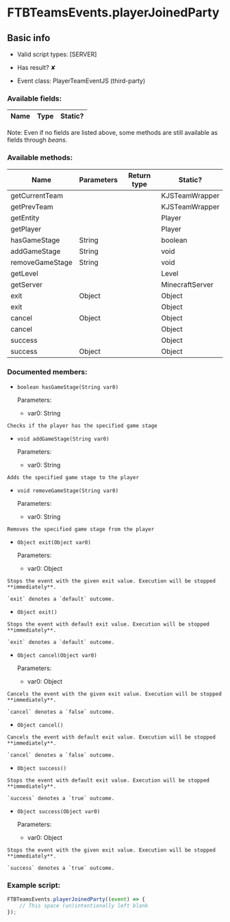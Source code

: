 # FTBTeamsEvents.playerJoinedParty

## Basic info

- Valid script types: [SERVER]

- Has result? ✘

- Event class: PlayerTeamEventJS (third-party)

### Available fields:

| Name | Type | Static? |
| ---- | ---- | ------- |

Note: Even if no fields are listed above, some methods are still available as fields through *beans*.

### Available methods:

| Name | Parameters | Return type | Static? |
| ---- | ---------- | ----------- | ------- |
| getCurrentTeam |  |  | KJSTeamWrapper | ✘ |
| getPrevTeam |  |  | KJSTeamWrapper | ✘ |
| getEntity |  |  | Player | ✘ |
| getPlayer |  |  | Player | ✘ |
| hasGameStage | String |  | boolean | ✘ |
| addGameStage | String |  | void | ✘ |
| removeGameStage | String |  | void | ✘ |
| getLevel |  |  | Level | ✘ |
| getServer |  |  | MinecraftServer | ✘ |
| exit | Object |  | Object | ✘ |
| exit |  |  | Object | ✘ |
| cancel | Object |  | Object | ✘ |
| cancel |  |  | Object | ✘ |
| success |  |  | Object | ✘ |
| success | Object |  | Object | ✘ |


### Documented members:

- `boolean hasGameStage(String var0)`

  Parameters:
  - var0: String

```
Checks if the player has the specified game stage
```

- `void addGameStage(String var0)`

  Parameters:
  - var0: String

```
Adds the specified game stage to the player
```

- `void removeGameStage(String var0)`

  Parameters:
  - var0: String

```
Removes the specified game stage from the player
```

- `Object exit(Object var0)`

  Parameters:
  - var0: Object

```
Stops the event with the given exit value. Execution will be stopped **immediately**.

`exit` denotes a `default` outcome.
```

- `Object exit()`
```
Stops the event with default exit value. Execution will be stopped **immediately**.

`exit` denotes a `default` outcome.
```

- `Object cancel(Object var0)`

  Parameters:
  - var0: Object

```
Cancels the event with the given exit value. Execution will be stopped **immediately**.

`cancel` denotes a `false` outcome.
```

- `Object cancel()`
```
Cancels the event with default exit value. Execution will be stopped **immediately**.

`cancel` denotes a `false` outcome.
```

- `Object success()`
```
Stops the event with default exit value. Execution will be stopped **immediately**.

`success` denotes a `true` outcome.
```

- `Object success(Object var0)`

  Parameters:
  - var0: Object

```
Stops the event with the given exit value. Execution will be stopped **immediately**.

`success` denotes a `true` outcome.
```



### Example script:

```js
FTBTeamsEvents.playerJoinedParty((event) => {
	// This space (un)intentionally left blank
});
```

